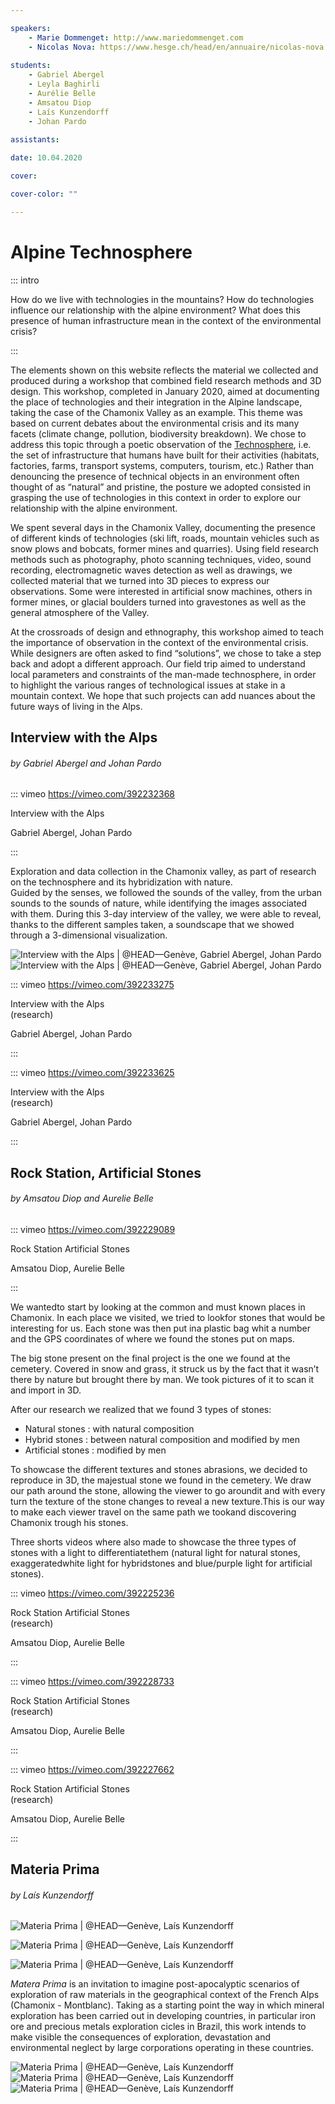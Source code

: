 ```yaml
---

speakers: 
    - Marie Dommenget: http://www.mariedommenget.com
    - Nicolas Nova: https://www.hesge.ch/head/en/annuaire/nicolas-nova
    
students:
    - Gabriel Abergel
    - Leyla Baghirli
    - Aurélie Belle
    - Amsatou Diop
    - Laís Kunzendorff
    - Johan Pardo
    
assistants:

date: 10.04.2020

cover:

cover-color: ""

---
```


# Alpine Technosphere

::: intro

How do we live with technologies in the mountains? How do technologies influence our relationship with the alpine environment? What does this presence of human infrastructure mean in the context of the environmental crisis?

:::

The elements shown on this website reflects the material we collected and produced during a workshop that combined field research methods and 3D design. This workshop, completed in January 2020, aimed at documenting the place of technologies and their integration in the Alpine landscape, taking the case of the Chamonix Valley as an example. This theme was based on current debates about the environmental crisis and its many facets (climate change, pollution, biodiversity breakdown). We chose to address this topic through a poetic observation of the [Technosphere](https://technosphere-magazine.hkw.de/p/Peter-K-Haff-9xPhMR94HxWA8LJ6GHmTPm), i.e. the set of infrastructure that humans have built for their activities (habitats, factories, farms, transport systems, computers, tourism, etc.) Rather than denouncing the presence of technical objects in an environment often thought of as “natural” and pristine, the posture we adopted consisted in grasping the use of technologies in this context in order to explore our relationship with the alpine environment. 

We spent several days in the Chamonix Valley, documenting the presence of different kinds of technologies (ski lift, roads, mountain vehicles such as snow plows and bobcats, former mines and quarries). Using field research methods such as photography, photo scanning techniques, video, sound recording, electromagnetic waves detection as well as drawings, we collected material that we turned into 3D pieces to express our observations. Some were interested in artificial snow machines, others in former mines, or glacial boulders turned into gravestones as well as the general atmosphere of the Valley.

At the crossroads of design and ethnography, this workshop aimed to teach the importance of observation in the context of the environmental crisis. While designers are often asked to find “solutions”, we chose to take a step back and adopt a different approach. Our field trip aimed to understand local parameters and constraints of the man-made technosphere, in order to highlight the various ranges of technological issues at stake in a mountain context. We hope that such projects can add nuances about the future ways of living in the Alps.


## Interview with the Alps
###### by Gabriel Abergel and Johan Pardo


::: vimeo https://vimeo.com/392232368

Interview with the Alps

Gabriel Abergel, Johan Pardo

:::


Exploration and data collection in the Chamonix valley, as part of research on the technosphere and its hybridization with nature.  
Guided by the senses, we followed the sounds of the valley, from the urban sounds to the sounds of nature, while identifying the images associated with them. During this 3-day interview of the valley, we were able to reveal, thanks to the different samples taken, a soundscape that we showed through a 3-dimensional visualization.


![Interview with the Alps | @HEAD—Genève, Gabriel Abergel, Johan Pardo](https://i.imgur.com/HTEnRFG.jpg)
![Interview with the Alps | @HEAD—Genève, Gabriel Abergel, Johan Pardo](https://i.imgur.com/JLa54TP.jpg)


::: vimeo https://vimeo.com/392233275

Interview with the Alps  
(research)

Gabriel Abergel, Johan Pardo

:::


::: vimeo https://vimeo.com/392233625

Interview with the Alps  
(research)

Gabriel Abergel, Johan Pardo

:::


## Rock Station, Artificial Stones
###### by Amsatou Diop and Aurelie Belle

::: vimeo https://vimeo.com/392229089

Rock Station
Artificial Stones

Amsatou Diop, Aurelie Belle

:::


We wantedto start by looking at the common and must known places in Chamonix. In each place we visited, we tried to lookfor stones that would be interesting for us. Each stone was then put ina plastic bag whit a number and the GPS coordinates of where we found the stones put on maps.

The big stone present on the final project is the one we found at the cemetery. Covered in snow and grass, it struck us by the fact that it wasn’t there by nature but brought there by man. We took pictures of it to scan it and import in 3D.

After our research we realized that we found 3 types of stones:
- Natural stones : with natural composition
- Hybrid stones : between natural composition and modified by men
- Artificial stones : modified by men

To showcase the different textures and stones abrasions, we decided to reproduce in 3D, the majestual stone we found in the cemetery. We draw our path around the stone, allowing the viewer to go aroundit and with every turn the texture of the stone changes to reveal a new texture.This is our way to make each viewer travel on the same path we tookand discovering Chamonix trough his stones.

Three shorts videos where also made to showcase the three types of stones with a light to differentiatethem (natural light for natural stones, exaggeratedwhite light for hybridstones and blue/purple light for artificial stones). 


::: vimeo https://vimeo.com/392225236

Rock Station
Artificial Stones  
(research)

Amsatou Diop, Aurelie Belle

:::


::: vimeo https://vimeo.com/392228733

Rock Station
Artificial Stones  
(research)

Amsatou Diop, Aurelie Belle

:::


::: vimeo https://vimeo.com/392227662

Rock Station
Artificial Stones  
(research)

Amsatou Diop, Aurelie Belle

:::


## Materia Prima
###### by Laís Kunzendorff

![Materia Prima | @HEAD—Genève, Laís Kunzendorff](https://i.imgur.com/0G0lWjs.jpg)

![Materia Prima | @HEAD—Genève, Laís Kunzendorff](https://i.imgur.com/PY9YP4u.jpg)

![Materia Prima | @HEAD—Genève, Laís Kunzendorff](https://i.imgur.com/d1b0MjC.jpg)


*Matera Prima* is an invitation to imagine post-apocalyptic scenarios of exploration of raw materials in the geographical context of the French Alps (Chamonix - Montblanc). Taking as a starting point the way in which mineral exploration has been carried out in developing countries, in particular iron ore and precious metals exploration cicles in Brazil, this work intends to make visible the consequences of exploration, devastation and environmental neglect by large corporations operating in these countries.

![Materia Prima | @HEAD—Genève, Laís Kunzendorff](https://i.imgur.com/SxywkGV.jpg)
![Materia Prima | @HEAD—Genève, Laís Kunzendorff](https://i.imgur.com/AOBBW9S.jpg)
![Materia Prima | @HEAD—Genève, Laís Kunzendorff](https://i.imgur.com/Hj4Wsnc.jpg)
